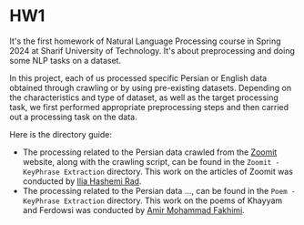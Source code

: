 # HW1
It's the first homework of Natural Language Processing course in Spring 2024 at Sharif University of Technology. It's about preprocessing and doing some NLP tasks on a dataset.

In this project, each of us processed specific Persian or English data obtained through crawling or by using pre-existing datasets. Depending on the characteristics and type of dataset, as well as the target processing task, we first performed appropriate preprocessing steps and then carried out a processing task on the data.

Here is the directory guide:
- The processing related to the Persian data crawled from the [Zoomit](https://www.zoomit.ir/) website, along with the crawling script, can be found in the `Zoomit - KeyPhrase Extraction` directory. This work on the articles of Zoomit was conducted by [Ilia Hashemi Rad](https://github.com/IliaHashemiRad).
- The processing related to the Persian data ..., can be found in the `Poem - KeyPhrase Extraction` directory. This work on the poems of Khayyam and Ferdowsi was conducted by [Amir Mohammad Fakhimi](https://github.com/AmirMohammadFakhimi).

